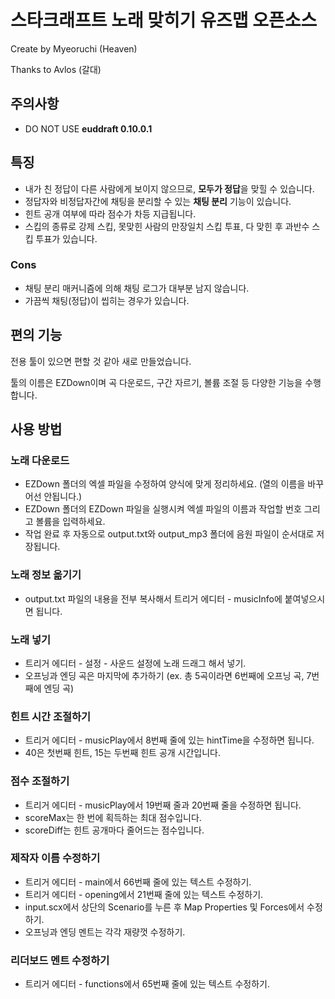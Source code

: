 # 스타크래프트 노래 맞히기 유즈맵 오픈소스

Create by Myeoruchi (Heaven)

Thanks to Avlos (갈대)

## 주의사항
- DO NOT USE **euddraft 0.10.0.1**

## 특징
- 내가 친 정답이 다른 사람에게 보이지 않으므로, **모두가 정답**을 맞힐 수 있습니다.
- 정답자와 비정답자간에 채팅을 분리할 수 있는 **채팅 분리** 기능이 있습니다.
- 힌트 공개 여부에 따라 점수가 차등 지급됩니다.
- 스킵의 종류로 강제 스킵, 못맞힌 사람의 만장일치 스킵 투표, 다 맞힌 후 과반수 스킵 투표가 있습니다.

### Cons
- 채팅 분리 매커니즘에 의해 채팅 로그가 대부분 남지 않습니다.
- 가끔씩 채팅(정답)이 씹히는 경우가 있습니다.

## 편의 기능
전용 툴이 있으면 편할 것 같아 새로 만들었습니다.

툴의 이름은 EZDown이며 곡 다운로드, 구간 자르기, 볼륨 조절 등 다양한 기능을 수행합니다.

## 사용 방법

### 노래 다운로드
- EZDown 폴더의 엑셀 파일을 수정하여 양식에 맞게 정리하세요. (열의 이름을 바꾸어선 안됩니다.)
- EZDown 폴더의 EZDown 파일을 실행시켜 엑셀 파일의 이름과 작업할 번호 그리고 볼륨을 입력하세요.
- 작업 완료 후 자동으로 output.txt와 output_mp3 폴더에 음원 파일이 순서대로 저장됩니다.

### 노래 정보 옮기기
- output.txt 파일의 내용을 전부 복사해서 트리거 에디터 - musicInfo에 붙여넣으시면 됩니다.

### 노래 넣기
- 트리거 에디터 - 설정 - 사운드 설정에 노래 드래그 해서 넣기.
- 오프닝과 엔딩 곡은 마지막에 추가하기 (ex. 총 5곡이라면 6번째에 오프닝 곡, 7번째에 엔딩 곡)

### 힌트 시간 조절하기
- 트리거 에디터 - musicPlay에서 8번째 줄에 있는 hintTime을 수정하면 됩니다.
- 40은 첫번째 힌트, 15는 두번째 힌트 공개 시간입니다.

### 점수 조절하기
- 트리거 에디터 - musicPlay에서 19번째 줄과 20번째 줄을 수정하면 됩니다.
- scoreMax는 한 번에 획득하는 최대 점수입니다.
- scoreDiff는 힌트 공개마다 줄어드는 점수입니다.

### 제작자 이름 수정하기
- 트리거 에디터 - main에서 66번째 줄에 있는 텍스트 수정하기.
- 트리거 에디터 - opening에서 21번째 줄에 있는 텍스트 수정하기.
- input.scx에서 상단의 Scenario를 누른 후 Map Properties 및 Forces에서 수정하기.
- 오프닝과 엔딩 멘트는 각각 재량껏 수정하기.

### 리더보드 멘트 수정하기
- 트리거 에디터 - functions에서 65번째 줄에 있는 텍스트 수정하기.